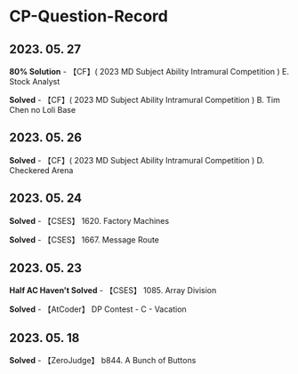 # CP-Question-Record

## 2023. 05. 27

**80% Solution** - 【CF】( 2023 MD Subject Ability Intramural Competition ) E. Stock Analyst

**Solved** - 【CF】( 2023 MD Subject Ability Intramural Competition ) B. Tim Chen no Loli Base

## 2023. 05. 26

**Solved** - 【CF】( 2023 MD Subject Ability Intramural Competition ) D. Checkered Arena

## 2023. 05. 24

**Solved** - 【CSES】 1620. Factory Machines

**Solved** - 【CSES】 1667. Message Route

## 2023. 05. 23

**Half AC Haven't Solved** - 【CSES】 1085. Array Division

**Solved** - 【AtCoder】 DP Contest - C - Vacation

## 2023. 05. 18 

**Solved** - 【ZeroJudge】 b844. A Bunch of Buttons